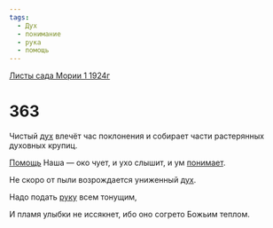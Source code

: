 ```yaml
---
tags:
  - Дух
  - понимание
  - рука
  - помощь
---
```


[Листы сада Мории 1 1924г](/agni/1924)

# 363
Чистый [дух](/tag/#Дух) влечёт час поклонения и собирает части растерянных духовных крупиц.   

[Помощь](/tag/#помощь) Наша — око чует, и ухо слышит, и ум [понимает](/tag/#понимание).   

Не скоро от пыли возрождается униженный [дух](/tag/#Дух).   

Надо подать [руку](/tag/#рука) всем тонущим,   

И пламя улыбки не иссякнет, ибо оно согрето Божьим теплом.   


